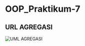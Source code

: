 # OOP_Praktikum-7

## URL AGREGASI
![UML AGREGASI](https://user-images.githubusercontent.com/116379613/208443726-2807882f-f172-41be-8184-15ed49d746df.png)
